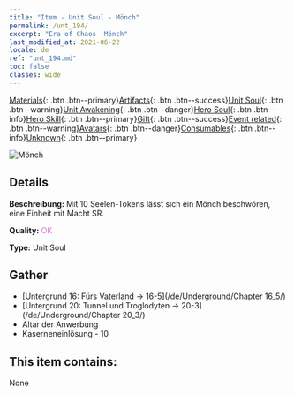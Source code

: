 ```yaml
---
title: "Item - Unit Soul - Mönch"
permalink: /unt_194/
excerpt: "Era of Chaos  Mönch"
last_modified_at: 2021-06-22
locale: de
ref: "unt_194.md"
toc: false
classes: wide
---
```

 [Materials](/ItemsDE/){: .btn .btn--primary}[Artifacts](/ItemsDE/Artifacts/){: .btn .btn--success}[Unit Soul](/ItemsDE/UnitSoul/){: .btn .btn--warning}[Unit Awakening](/ItemsDE/UnitAwakening/){: .btn .btn--danger}[Hero Soul](/ItemsDE/HeroSoul/){: .btn .btn--info}[Hero Skill](/ItemsDE/HeroSkill/){: .btn .btn--primary}[Gift](/ItemsDE/Gift/){: .btn .btn--success}[Event related](/ItemsDE/Events/){: .btn .btn--warning}[Avatars](/ItemsDE/Avatars/){: .btn .btn--danger}[Consumables](/ItemsDE/Consumables/){: .btn .btn--info}[Unknown](/ItemsDE/Unknown/){: .btn .btn--primary}

 ![Mönch](/images/u/ti_senglv.jpg)

## Details
 **Beschreibung:** Mit 10 Seelen-Tokens lässt sich ein Mönch beschwören, eine Einheit mit Macht SR.

 **Quality:** <span style="color: #DA70D6">OK</span>

 **Type:** Unit Soul

## Gather

*    [Untergrund 16: Fürs Vaterland -> 16-5](/de/Underground/Chapter 16_5/) 
*    [Untergrund 20: Tunnel und Troglodyten -> 20-3](/de/Underground/Chapter 20_3/) 
*    Altar der Anwerbung 
*    Kaserneneinlösung - 10 

## This item contains:

  None

